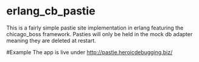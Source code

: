 erlang_cb_pastie
================

This is a fairly simple pastie site implementation in erlang featuring the chicago_boss framework.
Pasties will only be held in the mock db adapter meaning they are deleted at restart.

#Example
The app is live under http://pastie.heroicdebugging.biz/
